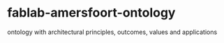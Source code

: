 # fablab-amersfoort-ontology
ontology with architectural principles, outcomes, values and applications
